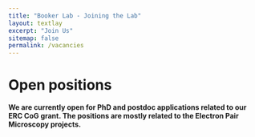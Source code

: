 ```yaml
---
title: "Booker Lab - Joining the Lab"
layout: textlay
excerpt: "Join Us"
sitemap: false
permalink: /vacancies
---
```


# Open positions

**We are currently open for PhD and postdoc applications related to our ERC CoG grant. The positions are mostly related to the Electron Pair Microscopy projects.**
